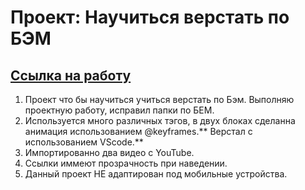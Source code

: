 # Проект: Научиться верстать по БЭМ
 ## [Ссылка на работу](https://how-to-learn-five.vercel.app/)
1. Проект что бы научиться учиться верстать по Бэм. Выполняю проектную работу, исправил папки по БЕМ.
2. Используется много различных тэгов, в двух блоках сделанна анимация использованием @keyframes.** Верстал c использованием VScode.**
3. Импортированно два видео с YouTube.
4. Ссылки иммеют прозрачность при наведении.
5. Данный проект НЕ адаптирован под мобильные устройства.
